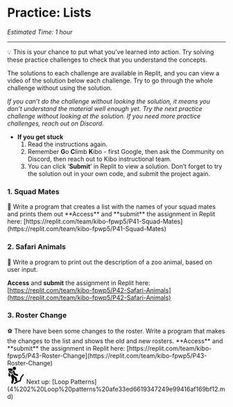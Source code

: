 # Practice: Lists

*Estimated Time: 1 hour*

---

<aside>
💡 This is your chance to put what you’ve learned into action. Try solving these practice challenges to check that you understand the concepts.

The solutions to each challenge are available in Replit, and you can view a video of the solution below each challenge. Try to go through the whole challenge without using the solution.

*If you can’t do the challenge without looking the solution, it means you don’t understand the material well enough yet. Try the next practice challenge without looking at the solution. If you need more practice challenges, reach out on Discord.*

- **If you get stuck**
    1. Read the instructions again.
    2. Remember **G**o **C**limb **K**ibo - first Google, then ask the Community on Discord, then reach out to Kibo instructional team.
    3. You can click ‘**Submit**’ in Replit to view a solution. Don’t forget to try the solution out in your own code, and submit the project again.
</aside>

### 1. Squad Mates

<aside>
👥 Write a program that creates a list with the names of your squad mates and prints them out
**Access** and **submit** the assignment in Replit here: [https://replit.com/team/kibo-fpwp5/P41-Squad-Mates](https://replit.com/team/kibo-fpwp5/P41-Squad-Mates)

</aside>

### 2. Safari Animals

<aside>
🦁 Write a program to print out the description of a zoo animal, based on user input.

**Access** and **submit** the assignment in Replit here: [https://replit.com/team/kibo-fpwp5/P42-Safari-Animals](https://replit.com/team/kibo-fpwp5/P42-Safari-Animals) 

</aside>

### 3. Roster Change

<aside>
⚽ There have been some changes to the roster. Write a program that makes the changes to the list and shows the old and new rosters.
**Access** and **submit** the assignment in Replit here: [https://replit.com/team/kibo-fpwp5/P43-Roster-Change](https://replit.com/team/kibo-fpwp5/P43-Roster-Change)

</aside>

<aside>
<img src="../Lesson%200%20Learning%20With%20Kibo%2032002756da8b4ed2a610df0347af2a08/man-in-hike.png" alt="../Lesson%200%20Learning%20With%20Kibo%2032002756da8b4ed2a610df0347af2a08/man-in-hike.png" width="40px" /> Next up: [Loop Patterns](4%202%20Loop%20patterns%20afe33ed6619347249e99416af169bf12.md)

</aside>